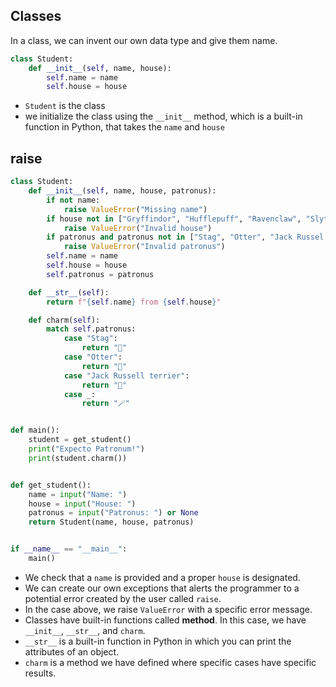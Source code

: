 ## Classes

In a class, we can invent our own data type and give them name.

```python
class Student:
    def __init__(self, name, house):
        self.name = name
        self.house = house
```

- `Student` is the class
- we initialize the class using the `__init__` method, which is a built-in function in Python, that takes the `name` and `house`

## raise

```python
class Student:
    def __init__(self, name, house, patronus):
        if not name:
            raise ValueError("Missing name")
        if house not in ["Gryffindor", "Hufflepuff", "Ravenclaw", "Slytherin"]:
            raise ValueError("Invalid house")
        if patronus and patronus not in ["Stag", "Otter", "Jack Russel terrier"]:
            raise ValueError("Invalid patronus")
        self.name = name
        self.house = house
        self.patronus = patronus

    def __str__(self):
        return f"{self.name} from {self.house}"

    def charm(self):
        match self.patronus:
            case "Stag":
                return "🐴"
            case "Otter":
                return "🦦"
            case "Jack Russell terrier":
                return "🐶"
            case _:
                return "🪄"


def main():
    student = get_student()
    print("Expecto Patronum!")
    print(student.charm())


def get_student():
    name = input("Name: ")
    house = input("House: ")
    patronus = input("Patronus: ") or None
    return Student(name, house, patronus)


if __name__ == "__main__":
    main()
```

- We check that a `name` is provided and a proper `house` is designated.
- We can create our own exceptions that alerts the programmer to a potential error created by the user called `raise`.
- In the case above, we raise `ValueError` with a specific error message.
- Classes have built-in functions called **method**. In this case, we have `__init__`, `__str__`, and `charm`.
- `__str__` is a built-in function in Python in which you can print the attributes of an object.
- `charm` is a method we have defined where specific cases have specific results.
